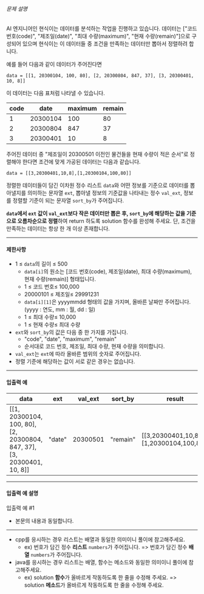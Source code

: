 
###### 문제 설명


AI 엔지니어인 현식이는 데이터를 분석하는 작업을 진행하고 있습니다. 데이터는 \["코드 번호(code)", "제조일(date)", "최대 수량(maximum)", "현재 수량(remain)"]으로 구성되어 있으며 현식이는 이 데이터들 중 조건을 만족하는 데이터만 뽑아서 정렬하려 합니다.


예를 들어 다음과 같이 데이터가 주어진다면



```
data = [[1, 20300104, 100, 80], [2, 20300804, 847, 37], [3, 20300401, 10, 8]]

```

이 데이터는 다음 표처럼 나타낼 수 있습니다.




| code | date | maximum | remain |
| --- | --- | --- | --- |
| 1 | 20300104 | 100 | 80 |
| 2 | 20300804 | 847 | 37 |
| 3 | 20300401 | 10 | 8 |


주어진 데이터 중 "제조일이 20300501 이전인 물건들을 현재 수량이 적은 순서"로 정렬해야 한다면 조건에 맞게 가공된 데이터는 다음과 같습니다.



```
data = [[3,20300401,10,8],[1,20300104,100,80]]

```

정렬한 데이터들이 담긴 이차원 정수 리스트 `data`와 어떤 정보를 기준으로 데이터를 뽑아낼지를 의미하는 문자열 `ext`, 뽑아낼 정보의 기준값을 나타내는 정수 `val_ext`, 정보를 정렬할 기준이 되는 문자열 `sort_by`가 주어집니다.


**`data`에서 `ext` 값이 `val_ext`보다 작은 데이터만 뽑은 후, `sort_by`에 해당하는 값을 기준으로 오름차순으로 정렬**하여 return 하도록 solution 함수를 완성해 주세요. 단, 조건을 만족하는 데이터는 항상 한 개 이상 존재합니다.




---


#### 제한사항


* 1 ≤ `data`의 길이 ≤ 500
	+ `data[i]`의 원소는 \[코드 번호(code), 제조일(date), 최대 수량(maximum), 현재 수량(remain)] 형태입니다.
	+ 1 ≤ 코드 번호≤ 100,000
	+ 20000101 ≤ 제조일≤ 29991231
	+ `data[i][1]`은 yyyymmdd 형태의 값을 가지며, 올바른 날짜만 주어집니다. (yyyy : 연도, mm : 월, dd : 일)
	+ 1 ≤ 최대 수량≤ 10,000
	+ 1 ≤ 현재 수량≤ 최대 수량
* `ext`와 `sort_by`의 값은 다음 중 한 가지를 가집니다.
	+ "code", "date", "maximum", "remain"
	+ 순서대로 코드 번호, 제조일, 최대 수량, 현재 수량을 의미합니다.
* `val_ext`는 `ext`에 따라 올바른 범위의 숫자로 주어집니다.
* 정렬 기준에 해당하는 값이 서로 같은 경우는 없습니다.




---


#### 입출력 예




| data | ext | val\_ext | sort\_by | result |
| --- | --- | --- | --- | --- |
| \[\[1, 20300104, 100, 80], \[2, 20300804, 847, 37], \[3, 20300401, 10, 8]] | "date" | 20300501 | "remain" | \[\[3,20300401,10,8],\[1,20300104,100,80]] |




---


#### 입출력 예 설명


입출력 예 \#1


* 본문의 내용과 동일합니다.




---


* cpp를 응시하는 경우 리스트는 배열과 동일한 의미이니 풀이에 참고해주세요.
	+ ex) 번호가 담긴 정수 **리스트** `numbers`가 주어집니다. \=\> 번호가 담긴 정수 **배열** `numbers`가 주어집니다.
* java를 응시하는 경우 리스트는 배열, 함수는 메소드와 동일한 의미이니 풀이에 참고해주세요.
	+ ex) solution **함수**가 올바르게 작동하도록 한 줄을 수정해 주세요. \=\> solution **메소드**가 올바르게 작동하도록 한 줄을 수정해 주세요.



